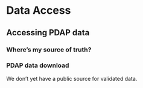 # Data Access

## Accessing PDAP data

### Where’s my source of truth?

### PDAP data download

We don’t yet have a public source for validated data.

